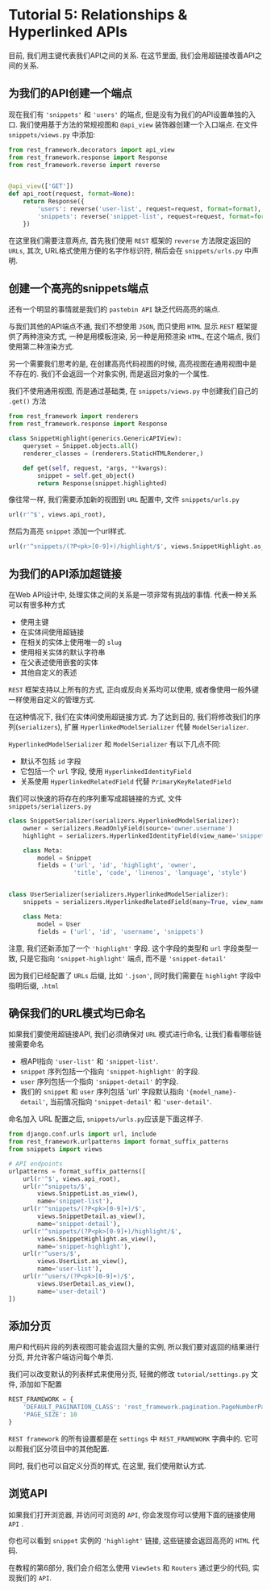 # Tutorial 5: Relationships & Hyperlinked APIs

目前, 我们用主键代表我们API之间的关系. 在这节里面, 我们会用超链接改善API之间的关系.

## 为我们的API创建一个端点

现在我们有 `'snippets'` 和 `'users'` 的端点, 但是没有为我们的API设置单独的入口. 我们使用基于方法的常规视图和 `@api_view` 装饰器创建一个入口端点. 在文件 `snippets/views.py` 中添加:

```python
from rest_framework.decorators import api_view
from rest_framework.response import Response
from rest_framework.reverse import reverse


@api_view(['GET'])
def api_root(request, format=None):
    return Response({
        'users': reverse('user-list', request=request, format=format),
        'snippets': reverse('snippet-list', request=request, format=format)
    })
```

在这里我们需要注意两点, 首先我们使用 `REST` 框架的 `reverse` 方法限定返回的 `URLs`, 其次, URL格式使用方便的名字作标识符, 稍后会在 `snippets/urls.py` 中声明.

## 创建一个高亮的snippets端点

还有一个明显的事情就是我们的 `pastebin API` 缺乏代码高亮的端点.

与我们其他的API端点不通, 我们不想使用 `JSON`, 而只使用 `HTML` 显示.`REST` 框架提供了两种渲染方式, 一种是用模板渲染, 另一种是用预渲染 `HTML`, 在这个端点, 我们使用第二种渲染方式.

另一个需要我们思考的是, 在创建高亮代码视图的时候, 高亮视图在通用视图中是不存在的. 我们不会返回一个对象实例, 而是返回对象的一个属性.

我们不使用通用视图, 而是通过基础类, 在 `snippets/views.py` 中创建我们自己的 `.get()` 方法

```python
from rest_framework import renderers
from rest_framework.response import Response

class SnippetHighlight(generics.GenericAPIView):
    queryset = Snippet.objects.all()
    renderer_classes = (renderers.StaticHTMLRenderer,)

    def get(self, request, *args, **kwargs):
        snippet = self.get_object()
        return Response(snippet.highlighted)
```

像往常一样, 我们需要添加新的视图到 `URL` 配置中, 文件 `snippets/urls.py`

```python
url(r'^$', views.api_root),
```

然后为高亮 `snippet` 添加一个url样式.

```python
url(r'^snippets/(?P<pk>[0-9]+)/highlight/$', views.SnippetHighlight.as_view()),
```

## 为我们的API添加超链接

在Web API设计中, 处理实体之间的关系是一项非常有挑战的事情. 代表一种关系可以有很多种方式

- 使用主键
- 在实体间使用超链接
- 在相关的实体上使用唯一的 `slug`
- 使用相关实体的默认字符串
- 在父表述使用嵌套的实体
- 其他自定义的表述

`REST` 框架支持以上所有的方式, 正向或反向关系均可以使用, 或者像使用一般外键一样使用自定义的管理方式.

在这种情况下, 我们在实体间使用超链接方式. 为了达到目的, 我们将修改我们的序列(`serializers`), 扩展 `HyperlinkedModelSerializer` 代替 `ModelSerializer`.

`HyperlinkedModelSerializer` 和 `ModelSerializer` 有以下几点不同:

- 默认不包括 `id` 字段
- 它包括一个 `url` 字段, 使用 `HyperlinkedIdentityField`
- 关系使用 `HyperlinkedRelatedField` 代替 `PrimaryKeyRelatedField`

我们可以快速的将存在的序列重写成超链接的方式, 文件 `snippets/serializers.py`

```python
class SnippetSerializer(serializers.HyperlinkedModelSerializer):
    owner = serializers.ReadOnlyField(source='owner.username')
    highlight = serializers.HyperlinkedIdentityField(view_name='snippet-highlight', format='html')

    class Meta:
        model = Snippet
        fields = ('url', 'id', 'highlight', 'owner',
                  'title', 'code', 'linenos', 'language', 'style')


class UserSerializer(serializers.HyperlinkedModelSerializer):
    snippets = serializers.HyperlinkedRelatedField(many=True, view_name='snippet-detail', read_only=True)

    class Meta:
        model = User
        fields = ('url', 'id', 'username', 'snippets')
```

注意, 我们还新添加了一个 `'highlight'` 字段. 这个字段的类型和 `url` 字段类型一致, 只是它指向 `'snippet-highlight'` 端点, 而不是 `'snippet-detail'`

因为我们已经配置了 `URLs` 后缀, 比如 `'.json'`, 同时我们需要在 `highlight` 字段中指明后缀, `.html`

## 确保我们的URL模式均已命名

如果我们要使用超链接API, 我们必须确保对 `URL` 模式进行命名, 让我们看看哪些链接需要命名

- 根API指向 `'user-list'` 和 `'snippet-list'`.
- `snippet` 序列包括一个指向 `'snippet-highlight'` 的字段.
- `user` 序列包括一个指向 `'snippet-detail'` 的字段.
- 我们的 `snippet` 和 `user` 序列包括 'url' 字段默认指向 `'{model_name}-detail'`, 当前情况指向 `'snippet-detail'` 和 `'user-detail'`.

命名加入 URL 配置之后, `snippets/urls.py`应该是下面这样子.

```python
from django.conf.urls import url, include
from rest_framework.urlpatterns import format_suffix_patterns
from snippets import views

# API endpoints
urlpatterns = format_suffix_patterns([
    url(r'^$', views.api_root),
    url(r'^snippets/$',
        views.SnippetList.as_view(),
        name='snippet-list'),
    url(r'^snippets/(?P<pk>[0-9]+)/$',
        views.SnippetDetail.as_view(),
        name='snippet-detail'),
    url(r'^snippets/(?P<pk>[0-9]+)/highlight/$',
        views.SnippetHighlight.as_view(),
        name='snippet-highlight'),
    url(r'^users/$',
        views.UserList.as_view(),
        name='user-list'),
    url(r'^users/(?P<pk>[0-9]+)/$',
        views.UserDetail.as_view(),
        name='user-detail')
])
```

## 添加分页

用户和代码片段的列表视图可能会返回大量的实例, 所以我们要对返回的结果进行分页, 并允许客户端访问每个单页.

我们可以改变默认的列表样式来使用分页, 轻微的修改 `tutorial/settings.py` 文件, 添加如下配置

```python
REST_FRAMEWORK = {
    'DEFAULT_PAGINATION_CLASS': 'rest_framework.pagination.PageNumberPagination',
    'PAGE_SIZE': 10
}
```

`REST framework` 的所有设置都是在 `settings` 中 `REST_FRAMEWORK` 字典中的. 它可以帮我们区分项目中的其他配置.

同时, 我们也可以自定义分页的样式, 在这里, 我们使用默认方式.

## 浏览API

如果我们打开浏览器, 并访问可浏览的 `API`, 你会发现你可以使用下面的链接使用 `API` .

你也可以看到 `snippet` 实例的 `'highlight'` 链接, 这些链接会返回高亮的 `HTML` 代码.

在教程的第6部分, 我们会介绍怎么使用 `ViewSets` 和 `Routers` 通过更少的代码, 实现我们的 `API`.
